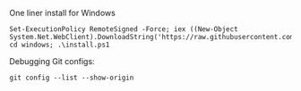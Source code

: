 One liner install for Windows
```
Set-ExecutionPolicy RemoteSigned -Force; iex ((New-Object System.Net.WebClient).DownloadString('https://raw.githubusercontent.com/frankfuu/dotfiles/master/windows/bootstrap.ps1')); cd windows; .\install.ps1
```

Debugging Git configs:
```
git config --list --show-origin
```

